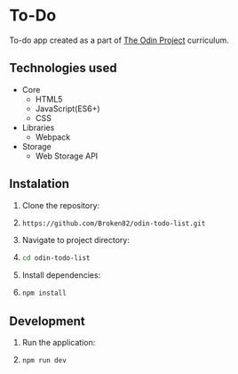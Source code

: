 # To-Do

To-do app created as a part of [The Odin Project](https://www.theodinproject.com) curriculum.

## Technologies used
- Core
  - HTML5
  - JavaScript(ES6+)
  - CSS
- Libraries
  - Webpack
- Storage
  - Web Storage API

## Instalation

1. Clone the repository:
2. 
   ```bash
   https://github.com/Broken82/odin-todo-list.git
   ```
3. Navigate to project directory:
4. 
   ```bash
   cd odin-todo-list
   ```
5. Install dependencies:
6. 
   ```bash
   npm install
   ```

## Development

1. Run the application:
2. 
   ```bash
   npm run dev
   ```
